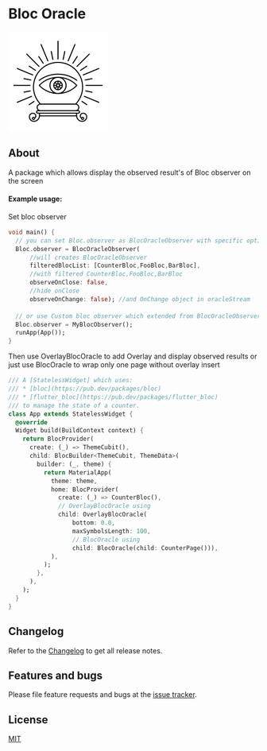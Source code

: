 # Bloc Oracle

![](https://github.com/4uzhoy/bloc_oracle/blob/master/.img/logo.png)
## About
A package which allows display the observed result's of Bloc observer on the screen


#### Example usage:

Set bloc observer

```dart
void main() {
  // you can set Bloc.observer as BlocOracleObserver with specific options
  Bloc.observer = BlocOracleObserver(
      //will creates BlocOracleObserver
      filteredBlocList: [CounterBloc,FooBloc,BarBloc],
      //with filtered CounterBloc,FooBloc,BarBloc
      observeOnClose: false,
      //hide onClose
      observeOnChange: false); //and OnChange object in oracleStream

  // or use Custom bloc observer which extended from BlocOracleObserver
  Bloc.observer = MyBlocObserver();
  runApp(App());
}
```

Then use OverlayBlocOracle to add Overlay and display observed results or just use BlocOracle
 to wrap only one page without overlay insert

```dart
/// A [StatelessWidget] which uses:
/// * [bloc](https://pub.dev/packages/bloc)
/// * [flutter_bloc](https://pub.dev/packages/flutter_bloc)
/// to manage the state of a counter.
class App extends StatelessWidget {
  @override
  Widget build(BuildContext context) {
    return BlocProvider(
      create: (_) => ThemeCubit(),
      child: BlocBuilder<ThemeCubit, ThemeData>(
        builder: (_, theme) {
          return MaterialApp(
            theme: theme,
            home: BlocProvider(
              create: (_) => CounterBloc(),
              // OverlayBlocOracle using
              child: OverlayBlocOracle(
                  bottom: 0.0,
                  maxSymbolsLength: 100,
                  // BlocOracle using
                  child: BlocOracle(child: CounterPage())),
            ),
          );
        },
      ),
    );
  }
}
```


## Changelog  
  
Refer to the [Changelog](https://github.com/4uzhoy/bloc_oracle/blob/main/CHANGELOG.md) to get all release notes.  
  
  
## Features and bugs  
  
Please file feature requests and bugs at the [issue tracker][tracker].
  
[tracker]: https://github.com/4uzhoy/bloc_oracle/issues
  
  
## License  
  
[MIT](https://github.com/4uzhoy/bloc_oracle/blob/main/LICENSE)  